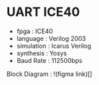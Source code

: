 # UART ICE40 


* fpga          : ICE40
* language      : Verilog 2003
* simulation    : Icarus Verilog
* synthesis     : Yosys
* Baud Rate     : 112500bps

Block Diagram : !(figma link)[]


